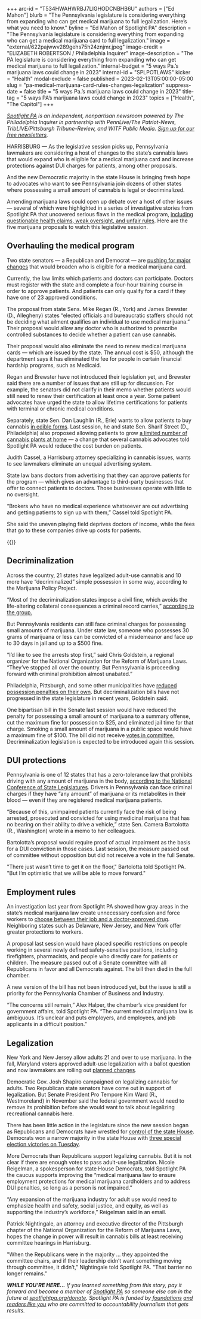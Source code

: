 +++
arc-id = "T534HWAHWRBJ7LIGHODCNBHB6U"
authors = ["Ed Mahon"]
blurb = "The Pennsylvania legislature is considering everything from expanding who can get medical marijuana to full legalization. Here’s what you need to know."
byline = "Ed Mahon of Spotlight PA"
description = "The Pennsylvania legislature is considering everything from expanding who can get a medical marijuana card to full legalization."
image = "external/622pajwwv289gehs75h24znjmr.jpeg"
image-credit = "ELIZABETH ROBERTSON / Philadelphia Inquirer"
image-description = "The PA legislature is considering everything from expanding who can get medical marijuana to full legalization."
internal-budget = "5 ways Pa.’s marijuana laws could change in 2023"
internal-id = "SPLPOTLAWS"
kicker = "Health"
modal-exclude = false
published = 2023-02-13T05:00:00-05:00
slug = "pa-medical-marijuana-card-rules-changes-legalization"
suppress-date = false
title = "5 ways Pa.’s marijuana laws could change in 2023"
title-tag = "5 ways PA’s marijuana laws could change in 2023"
topics = ["Health", "The Capitol"]
+++

<a href="https://www.spotlightpa.org/"><i>Spotlight PA</i></a><i> is an independent, nonpartisan newsroom powered by The Philadelphia Inquirer in partnership with PennLive/The Patriot-News, TribLIVE/Pittsburgh Tribune-Review, and WITF Public Media. </i><a href="https://www.spotlightpa.org/newsletters"><i>Sign up for our free newsletters</i></a><i>.</i>

HARRISBURG — As the legislative session picks up, Pennsylvania lawmakers are considering a host of changes to the state’s cannabis laws that would expand who is eligible for a medical marijuana card and increase protections against DUI charges for patients, among other proposals.

And the new Democratic majority in the state House is bringing fresh hope to advocates who want to see Pennsylvania join dozens of other states where possessing a small amount of cannabis is legal or decriminalized.

Amending marijuana laws could open up debate over a host of other issues — several of which were highlighted in a series of investigative stories from Spotlight PA that uncovered serious flaws in the medical program, <a href="https://www.spotlightpa.org/series/unproven-unsafe/">including questionable health claims, weak oversight, and unfair rules</a>. Here are the five marijuana proposals to watch this legislative session.

<script src="https://www.spotlightpa.org/embed.js" async></script><div data-spl-embed-version="1" data-spl-src="https://www.spotlightpa.org/embeds/newsletter/"></div>


## Overhauling the medical program

Two state senators — a Republican and Democrat — are <a href="https://web.archive.org/20230125201446/https://www.legis.state.pa.us/cfdocs/Legis/CSM/showMemoPublic.cfm?chamber=S&SPick=20230&cosponId=39476">pushing for major changes</a> that would broaden who is eligible for a medical marijuana card.

Currently, the law limits which patients and doctors can participate. Doctors must register with the state and complete a four-hour training course in order to approve patients. And patients can only qualify for a card if they have one of 23 approved conditions.

The proposal from state Sens. Mike Regan (R., York) and James Brewster (D., Allegheny) states “elected officials and bureaucratic staffers should not be deciding what ailment qualifies an individual to use medical marijuana.” Their proposal would allow any doctor who is authorized to prescribe controlled substances to decide whether a patient can use cannabis.

Their proposal would also eliminate the need to renew medical marijuana cards — which are issued by the state. The annual cost is $50, although the department says it has eliminated the fee for people in certain financial hardship programs, such as Medicaid.

Regan and Brewster have not introduced their legislation yet, and Brewster said there are a number of issues that are still up for discussion. For example, the senators did not clarify in their memo whether patients would still need to renew their certification at least once a year. Some patient advocates have urged the state to allow lifetime certifications for patients with terminal or chronic medical conditions.

Separately, state Sen. Dan Laughlin (R., Erie) wants to allow patients to buy cannabis <a href="https://web.archive.org/20230213113813/https://www.legis.state.pa.us/cfdocs/Legis/CSM/showMemoPublic.cfm?chamber=S&SPick=20230&cosponId=38542">in edible forms</a>. Last session, he and state Sen. Sharif Street (D., Philadelphia) also proposed allowing patients to grow <a href="https://web.archive.org/20220128203026/https://www.legis.state.pa.us/cfdocs/Legis/CSM/showMemoPublic.cfm?chamber=S&SPick=20210&cosponId=36527">a limited number of cannabis plants at home</a> — a change that several cannabis advocates told Spotlight PA would reduce the cost burden on patients.

Judith Cassel, a Harrisburg attorney specializing in cannabis issues, wants to see lawmakers eliminate an unequal advertising system.

State law bans doctors from advertising that they can approve patients for the program — which gives an advantage to third-party businesses that offer to connect patients to doctors. Those businesses operate with little to no oversight.

“Brokers who have no medical experience whatsoever are out advertising and getting patients to sign up with them,” Cassel told Spotlight PA.

She said the uneven playing field deprives doctors of income, while the fees that go to these companies drive up costs for patients.

{{<picture src="external/jndc7r8ndeempxhhq7xjmpbd04.jpeg" description="New York and New Jersey allow adults 21 and over to use marijuana. In the fall, Maryland voters approved adult-use legalization with a ballot question and now lawmakers are rolling out planned changes." caption="New York and New Jersey allow adults 21 and over to use marijuana. In the fall, Maryland voters approved adult-use legalization with a ballot question and now lawmakers are rolling out planned changes." credit="JESSICA GRIFFIN / Philadelphia Inquirer">}} 

## Decriminalization

Across the country, 21 states have legalized adult-use cannabis and 10 more have “decriminalized” simple possession in some way, according to the Marijuana Policy Project.

“Most of the decriminalization states impose a civil fine, which avoids the life-altering collateral consequences a criminal record carries,” <a href="https://web.archive.org/20150615140724/https://www.mpp.org/issues/decriminalization/">according to the group.</a>

But Pennsylvania residents can still face criminal charges for possessing small amounts of marijuana. Under state law, someone who possesses 30 grams of marijuana or less can be convicted of a misdemeanor and face up to 30 days in jail and up to a $500 fine.

“I’d like to see the arrests stop first,” said Chris Goldstein, a regional organizer for the National Organization for the Reform of Marijuana Laws. “They’ve stopped all over the country. But Pennsylvania is proceeding forward with criminal prohibition almost unabated.”

Philadelphia, Pittsburgh, and some other municipalities have <a href="https://web.archive.org/20200813003805/https://norml.org/laws/local-decriminalization/pennsylvania-local-decriminalization/">reduced possession penalties on their own</a>. But decriminalization bills have not progressed in the state legislature in recent years, Goldstein said.

One bipartisan bill in the Senate last session would have reduced the penalty for possessing a small amount of marijuana to a summary offense, cut the maximum fine for possession to $25, and eliminated jail time for that charge. Smoking a small amount of marijuana in a public space would have a maximum fine of $100. The bill did not receive <a href="https://web.archive.org/20210204022256/https://www.legis.state.pa.us/cfdocs/billinfo/billinfo.cfm?syear=2021&sind=0&body=S&type=B&bn=107">votes in committee.</a> Decriminalization legislation is expected to be introduced again this session.

## DUI protections

Pennsylvania is one of 12 states that has a zero-tolerance law that prohibits driving with any amount of marijuana in the body, <a href="https://web.archive.org/20230108222200/https://www.ncsl.org/transportation/drugged-driving-marijuana-impaired-driving">according to the National Conference of State Legislatures</a>. Drivers in Pennsylvania can face criminal charges if they have “any amount” of marijuana or its metabolites in their blood — even if they are registered medical marijuana patients.

“Because of this, unimpaired patients currently face the risk of being arrested, prosecuted and convicted for using medicinal marijuana that has no bearing on their ability to drive a vehicle,” state Sen. Camera Bartolotta (R., Washington) wrote in a memo to her colleagues.

Bartolotta’s proposal would require proof of actual impairment as the basis for a DUI conviction in those cases. Last session, the measure passed out of committee without opposition but did not receive a vote in the full Senate.

"There just wasn’t time to get it on the floor," Bartolotta told Spotlight PA. "But I’m optimistic that we will be able to move forward."

## Employment rules

An investigation last year from Spotlight PA showed how gray areas in the state’s medical marijuana law create unnecessary confusion and force workers to <a href="https://www.spotlightpa.org/news/2022/09/pennsylvania-medical-marijuana-job-fired/">choose between their job and a doctor-approved drug</a>. Neighboring states such as Delaware, New Jersey, and New York offer greater protections to workers.

A proposal last session would have placed specific restrictions on people working in several newly defined safety-sensitive positions, including firefighters, pharmacists, and people who directly care for patients or children. The measure passed out of a Senate committee with all Republicans in favor and all Democrats against. The bill then died in the full chamber.

A new version of the bill has not been introduced yet, but the issue is still a priority for the Pennsylvania Chamber of Business and Industry.

“The concerns still remain,” Alex Halper, the chamber’s vice president for government affairs, told Spotlight PA. “The current medical marijuana law is ambiguous. It’s unclear and puts employers, and employees, and job applicants in a difficult position.”

## Legalization

New York and New Jersey allow adults 21 and over to use marijuana. In the fall, Maryland voters approved adult-use legalization with a ballot question and now lawmakers are rolling out <a href="https://web.archive.org/20230203233543/https://www.washingtonpost.com/dc-md-va/2023/02/03/marijuana-legal-market-maryland/">planned changes</a>.

Democratic Gov. Josh Shapiro campaigned on legalizing cannabis for adults. Two Republican state senators have come out in support of legalization. But Senate President Pro Tempore Kim Ward (R., Westmoreland) in November said the federal government would need to remove its prohibition before she would want to talk about legalizing recreational cannabis here.

There has been little action in the legislature since the new session began as Republicans and Democrats have wrestled for <a href="https://www.spotlightpa.org/news/2023/01/pennsylvania-house-rozzi-deadlock-amendment/">control of the state House</a>. Democrats won a narrow majority in the state House with <a href="https://www.spotlightpa.org/news/2023/02/special-elections-pennsylvania-house-democratic-majority/">three special election victories on Tuesday</a>.

<script src="https://www.spotlightpa.org/embed.js" async></script><div data-spl-embed-version="1" data-spl-src="https://www.spotlightpa.org/embeds/donate/"></div>


More Democrats than Republicans support legalizing cannabis. But it is not clear if there are enough votes to pass adult-use legalization. Nicole Reigelman, a spokesperson for state House Democrats, told Spotlight PA the caucus supports improving the “medical marijuana law to ensure employment protections for medical marijuana cardholders and to address DUI penalties, so long as a person is not impaired.”

“Any expansion of the marijuana industry for adult use would need to emphasize health and safety, social justice, and equity, as well as supporting the industry’s workforce,” Reigelman said in an email.

Patrick Nightingale, an attorney and executive director of the Pittsburgh chapter of the National Organization for the Reform of Marijuana Laws, hopes the change in power will result in cannabis bills at least receiving committee hearings in Harrisburg.

"When the Republicans were in the majority ... they appointed the committee chairs, and if their leadership didn’t want something moving through committee, it didn’t," Nightingale told Spotlight PA. "That barrier no longer remains."

<i><b>WHILE YOU’RE HERE...</b></i><i> If you learned something from this story, pay it forward and become a member of </i><a href="https://www.spotlightpa.org/"><i>Spotlight PA</i></a><i> so someone else can in the future at </i><a href="https://www.spotlightpa.org/donate"><i>spotlightpa.org/donate</i></a><i>. Spotlight PA is funded by</i><a href="https://www.spotlightpa.org/support"><i> foundations</i></a><i> </i><a href="https://www.spotlightpa.org/support"><i>and readers like you</i></a><i> who are committed to accountability journalism that gets results.</i>
